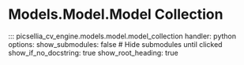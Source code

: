 # Models.Model.Model Collection

::: picsellia_cv_engine.models.model.model_collection
    handler: python
    options:
        show_submodules: false  # Hide submodules until clicked
        show_if_no_docstring: true
        show_root_heading: true
